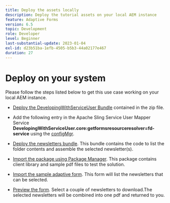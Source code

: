 ```yaml
---
title: Deploy the assets locally
description: Deploy the tutorial assets on your local AEM instance
feature: Adaptive Forms
version: 6.5
topic: Development
role: Developer
level: Beginner
last-substantial-update: 2023-01-04
exl-id: d23b51ba-1efb-4505-b5b3-44a02177e467
duration: 27
---
```

# Deploy on your system

Please follow the steps listed below to get this use case working on your local AEM instance.

* [Deploy the DevelopingWithServiceUser Bundle](https://experienceleague.adobe.com/docs/experience-manager-learn/assets/developingwithserviceuser.zip) contained in the zip file.

* Add the following entry in the Apache Sling Service User Mapper Service **DevelopingWithServiceUser.core:getformsresourceresolver=fd-service** using the [configMgr](http://localhost:4502/system/console/configMgr).

* [Deploy the newsletters bundle](assets/Newsletters.core-1.0.0-SNAPSHOT.jar). This bundle contains the code to list the folder contents and assemble the selected newsletter(s).

* [Import the package using Package Manager](assets/newsletter.zip). This package contains client library and sample pdf files to test the solution.

* [Import the sample adaptive form](assets/sample-adaptive-form.zip). This form will list the newsletters that can be selected.

* [Preview the form](http://localhost:4502/content/dam/formsanddocuments/downloadarchivednewsletters/jcr:content?wcmmode=disabled).
Select a couple of newsletters to download.The selected newsletters will be combined into one pdf and returned to you.
